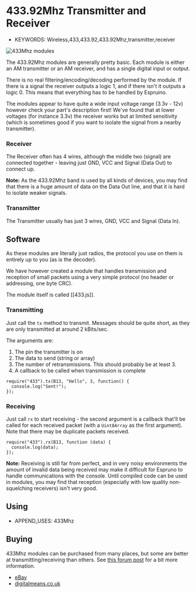 <!--- Copyright (c) 2013 Gordon Williams, Pur3 Ltd. See the file LICENSE for copying permission. -->
433.92Mhz Transmitter and Receiver
==============================

* KEYWORDS: Wireless,433,433.92,433.92Mhz,transmitter,receiver

![433Mhz modules](433Mhz/module.jpg)

The 433.92Mhz modules are generally pretty basic. Each module is either an AM transmitter or an AM receiver, and has a single digital input or output.

There is no real filtering/encoding/decoding performed by the module. If there is a signal the receiver outputs a logic 1, and if there isn't it outputs a logic 0. This means that everything has to be handled by Espruino.

The modules appear to have quite a wide input voltage range (3.3v - 12v) however check your part's description first! We've found that at lower voltages (for instance 3.3v) the receiver works but at limited sensitivity (which is sometimes good if you want to isolate the signal from a nearby transmitter).

### Receiver

The Receiver often has 4 wires, although the middle two (signal) are connected together - leaving just GND, VCC and Signal (Data Out) to connect up.

**Note:** As the 433.92Mhz band is used by all kinds of devices, you may find that there is a huge amount of data on the Data Out line, and that it is hard to isolate weaker signals.

### Transmitter

The Transmitter usually has just 3 wires, GND, VCC and Signal (Data In).

Software
--------

As these modules are literally just radios, the protocol you use on them is entirely up to you (as is the decoder).

We have however created a module that handles transmission and reception of small packets using a very simple protocol (no header or addressing, one byte CRC).

The module itself is called [[433.js]].

### Transmitting

Just call the `tx` method to transmit. Messages should be quite short, as they are only transmitted at around 2 kBits/sec.

The arguments are:

1. The pin the transmitter is on
2. The data to send (string or array)
3. The number of retransmissions. This should probably be at least 3.
4. A callback to be called when transmission is complete

```
require("433").tx(B13, "Hello", 3, function() {
  console.log("Sent!");
});
```

### Receiving

Just call `rx` to start receiving - the second argument is a callback that'll be called for each received packet (with a `Uint8Array` as the first argument). Note that there may be duplicate
packets received.

```
require("433").rx(B13, function (data) {
  console.log(data);
});
```

**Note:** Receiving is still far from perfect, and in very noisy environments the amount of invalid data being received may make it difficult for Espruno to handle communications with the console. Until compiled code can be used in modules, you may find that reception (especially with low quality non-squelching receivers) isn't very good.

Using 
-----

* APPEND_USES: 433Mhz

Buying
-----

433Mhz modules can be purchased from many places, but some are better at transmitting/receiving than others. See [this forum post](http://forum.espruino.com/conversations/276757/) for a bit more information.

* [eBay](http://www.ebay.com/sch/i.html?_nkw=433.92+arduino)
* [digitalmeans.co.uk](https://digitalmeans.co.uk/shop/index.php?route=product/search&tag=433mhz)

